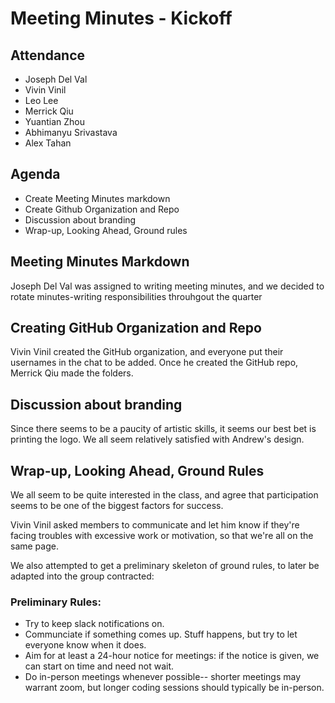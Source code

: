 # Meeting Minutes - Kickoff

## Attendance

* Joseph Del Val
* Vivin Vinil
* Leo Lee
* Merrick Qiu
* Yuantian Zhou
* Abhimanyu Srivastava
* Alex Tahan

## Agenda

* Create Meeting Minutes markdown
* Create Github Organization and Repo
* Discussion about branding
* Wrap-up, Looking Ahead, Ground rules

## Meeting Minutes Markdown

Joseph Del Val was assigned to writing meeting minutes, and we decided to rotate minutes-writing responsibilities throuhgout the quarter

## Creating GitHub Organization and Repo

Vivin Vinil created the GitHub organization, and everyone put their usernames in the chat to be added. Once he created the GitHub repo, Merrick Qiu made the folders.

## Discussion about branding

Since there seems to be a paucity of artistic skills, it seems our best bet is printing the logo. We all seem relatively satisfied with Andrew's design.

## Wrap-up, Looking Ahead, Ground Rules

We all seem to be quite interested in the class, and agree that participation seems to be one of the biggest factors for success.

Vivin Vinil asked members to communicate and let him know if they're facing troubles with excessive work or motivation, so that we're all on the same page.

We also attempted to get a preliminary skeleton of ground rules, to later be adapted into the group contracted:

### Preliminary Rules:
* Try to keep slack notifications on.
* Communciate if something comes up. Stuff happens, but try to let everyone know when it does.
* Aim for at least a 24-hour notice for meetings: if the notice is given, we can start on time and need not wait.
* Do in-person meetings whenever possible-- shorter meetings may warrant zoom, but longer coding sessions should typically be in-person.
